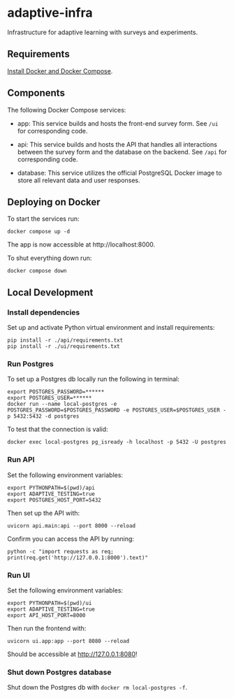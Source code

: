# adaptive-infra
Infrastructure for adaptive learning with surveys and experiments.

## Requirements
[Install Docker and Docker Compose](https://docs.docker.com/compose/install/).

## Components
The following Docker Compose services:

- app:
    This service builds and hosts the front-end survey form. See
    `/ui` for corresponding code.

- api:
    This service builds and hosts the API that handles all interactions
    between the survey form and the database on the backend. See `/api`
    for corresponding code.

- database:
    This service utilizes the official PostgreSQL Docker image to store
    all relevant data and user responses.

## Deploying on Docker
To start the services run:
```shell
docker compose up -d
```

The app is now accessible at http://localhost:8000.

To shut everything down run:
```shell
docker compose down
```

## Local Development

### Install dependencies
Set up and activate Python virtual environment and install requirements:
```
pip install -r ./api/requirements.txt
pip install -r ./ui/requirements.txt
```

### Run Postgres
To set up a Postgres db locally run the following in terminal:
```
export POSTGRES_PASSWORD=******
export POSTGRES_USER=******
docker run --name local-postgres -e POSTGRES_PASSWORD=$POSTGRES_PASSWORD -e POSTGRES_USER=$POSTGRES_USER -p 5432:5432 -d postgres
```

To test that the connection is valid:
```
docker exec local-postgres pg_isready -h localhost -p 5432 -U postgres
```

### Run API
Set the following environment variables:
```
export PYTHONPATH=$(pwd)/api
export ADAPTIVE_TESTING=true
export POSTGRES_HOST_PORT=5432
```

Then set up the API with:
```
uvicorn api.main:api --port 8000 --reload
```

Confirm you can access the API by running:
```
python -c "import requests as req; print(req.get('http://127.0.0.1:8000').text)"
```

### Run UI
Set the following environment variables:
```
export PYTHONPATH=$(pwd)/ui
export ADAPTIVE_TESTING=true
export API_HOST_PORT=8000
```

Then run the frontend with:
```
uvicorn ui.app:app --port 8080 --reload
```

Should be accessible at http://127.0.0.1:8080!

### Shut down Postgres database
Shut down the Postgres db with `docker rm local-postgres -f`.
